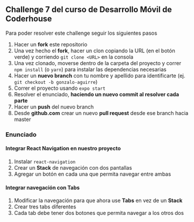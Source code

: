 ## Challenge 7 del curso de Desarrollo Móvil de Coderhouse

Para poder resolver este challenge seguir los siguientes pasos

1. Hacer un **fork** este repositorio
1. Una vez hecho el **fork**, hacer un clon copiando la URL (en el botón verde) y corriendo `git clone <URL>` en la consola
1. Una vez clonado, moverse dentro de la carpeta del proyecto y correr `npm install` (o `yarn`) para instalar las dependencias necesarias
1. Hacer un **nuevo branch** con tu nombre y apellido para identificarte (ej. `git checkout -b gonzalo-aguirre`)
1. Correr el proyecto usando `expo start`
1. Resolver el enunciado, **haciendo un nuevo commit al resolver cada parte**
1. Hacer un **push** del nuevo branch
1. Desde **github.com** crear un nuevo **pull request** desde ese branch hacia master

### Enunciado

#### Integrar React Navigation en nuestro proyecto

1. Instalar `react-navigation`
1. Crear un **Stack** de navegación con dos pantallas
1. Agregar un botón en cada una que permita navegar entre ambas

#### Integrar navegación con Tabs

1. Modificar la navegación para que ahora use **Tabs** en vez de un **Stack**
1. Crear tres tabs diferentes
1. Cada tab debe tener dos botones que permita navegar a los otros dos
